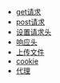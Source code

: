 - <a href="../pages/requests/get请求.md">get请求</a>
- <a href="../pages/requests/post请求.md">post请求</a>
- <a href="../pages/requests/设置请求头.md">设置请求头</a>
- <a href="../pages/requests/响应头.md">响应头</a>
- <a href="../pages/requests/上传文件.md">上传文件</a>
- <a href="../pages/requests/cookie.md">cookie</a>
- <a href="../pages/requests/代理.md">代理</a>
